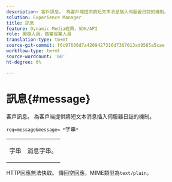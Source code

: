 ```yaml
---
description: 客戶訊息。 為客戶端提供將短文本消息插入伺服器日誌的機制。
solution: Experience Manager
title: 訊息
feature: Dynamic Media經典，SDK/API
role: 開發人員，商業從業人員
translation-type: tm+mt
source-git-commit: f6c97606d7a4209427316d7367013ad9585a5cae
workflow-type: tm+mt
source-wordcount: '60'
ht-degree: 6%

---
```



# 訊息{#message}

客戶訊息。 為客戶端提供將短文本消息插入伺服器日誌的機制。

`req=message&message= *`字串`*`

<table id="simpletable_9AF29AA336C4447BBC2FD4A7D43ED91B"> 
 <tr class="strow"> 
  <td class="stentry"> <p><span class="varname"> 字串</span> </p> </td> 
  <td class="stentry"> <p>消息字串。 </p></td> 
 </tr> 
</table>

HTTP回應無法快取。 傳回空回應，MIME類型為`text/plain`。
